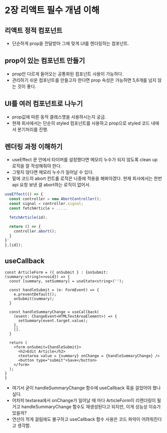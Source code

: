 # 2장 리액트 필수 개념 이해

## 리액트 정적 컴포넌트

- 단순하게 prop을 전달받아 그에 맞게 UI를 렌더링하는 컴포넌트.

## prop이 있는 컴포넌트 만들기

- prop만 다르게 들어오는 공통화된 컴포넌트 사용이 가능하다.
- 관리하기 쉬운 컴포넌트를 만들고자 한다면 prop 속성은 가능하면 5,6개를 넘지 않는 것이 좋다.

## UI를 여러 컴포넌트로 나누기

- prop값에 따른 동적 클래스명을 사용하시는지 궁금.
- 현재 회사에서는 단순히 styled 컴포넌트를 사용하고 prop으로 styled 코드 내에서 분기처리를 진행.

## 렌더링 과정 이해하기

- useEffect 문 안에서 타이머를 설정했다면 메모리 누수가 되지 않도록 clean up 로직을 잘 작성해줘야 한다.
- 그렇지 않다면 메모리 누수가 일어날 수 있다.
- 밑에 코드의 abort 컨트롤 로직은 나중에 적용을 해봐야겠다. 현재 회사에서는 한번 api 요청 보낸 걸 abort하는 로직이 없어서.

```ts
useEffect(() => {
  const controller = new AbortController();
  const signal = controller.signal;
  const fetchArticle = .....

  fetchArticle(id);

  return () => {
    controller.abort();
  }
}'
},[id]);
```

## useCallback

```tsx
const ArticleForm = ({ onSubmit } : {onSubmit: (summary:string)=>void}) => {
  const [summary, setSummary] = useState<string>('');

  const handleSubmit = (e: FormEvent) => {
    e.preventDefault();
    onSubmit(summary);
  }

  const handleSummaryChange = useCallback(
    (event: ChangeEvent<HTMLTextAreaElement>) => {
      setSummary(event.target.value);
    },
    [].
  }

  return (
    <form onSubmit={handleSubmit}>
      <h2>Edit Article</h2>
      <textarea value = {summary} onChange = {handleSummaryChange} />
      <button type="submit">Save</button>
    </form>
  );
}
}
```

- 여기서 굳이 handleSummaryChange 함수에 useCallback 훅을 걸었어야 했나 싶다.
- 어차피 textarea에서 onChange가 일어날 때 마다 ArticleForm이 리렌더링이 될거고 handleSummaryChange 함수도 재생성된다고 되지만, 이게 성능상 이슈가 있을까?
- 연산이 적게 걸림에도 불구하고 useCallback 함수 사용은 코드 파악이 어려워진다고 생각함.
